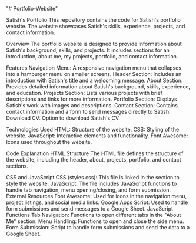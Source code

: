 "# Portfolio-Website"

Satish's Portfolio
 This repository contains the code for Satish's portfolio website. The website showcases Satish's skills, experience, projects, and contact information.

Overview 
 The portfolio website is designed to provide information about Satish's background, skills, and projects. It includes sections for an introduction, about me, my projects, portfolio, and contact information.

Features
Navigation Menu: A responsive navigation menu that collapses into a hamburger menu on smaller screens.
Header Section: Includes an introduction with Satish's title and a welcoming message.
About Section: Provides detailed information about Satish's background, skills, experience, and education.
Projects Section: Lists various projects with brief descriptions and links for more information.
Portfolio Section: Displays Satish's work with images and descriptions.
Contact Section: Contains contact information and a form to send messages directly to Satish.
Download CV: Option to download Satish's CV.

Technologies Used
HTML: Structure of the website.
CSS: Styling of the website.
JavaScript: Interactive elements and functionality.
Font Awesome: Icons used throughout the website.

Code Explanation
HTML Structure
The HTML file defines the structure of the website, including the header, about, projects, portfolio, and contact sections.

CSS and JavaScript
CSS (styles.css): This file is linked in the <head> section to style the website.
JavaScript: The file includes JavaScript functions to handle tab navigation, menu opening/closing, and form submission.
External Resources
Font Awesome: Used for icons in the navigation menu, project listings, and social media links.
Google Apps Script: Used to handle form submissions and send messages to a Google Sheet.
JavaScript Functions
Tab Navigation: Functions to open different tabs in the "About Me" section.
Menu Handling: Functions to open and close the side menu.
Form Submission: Script to handle form submissions and send the data to a Google Sheet.
